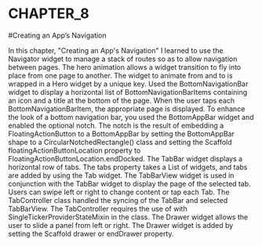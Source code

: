 # CHAPTER_8
#Creating an App’s Navigation

In this chapter, "Creating an App's Navigation" I learned to use the Navigator widget to manage a stack of routes so as to allow navigation between pages.
The hero animation allows a widget transition to fly into place from one page to another. The widget to animate from and to is wrapped in a Hero widget by a unique key. Used the BottomNavigationBar widget to display a horizontal list of BottomNavigationBarItems containing an icon and a title at the bottom of the page. When the user taps each BottomNavigationBarItem, the appropriate page is displayed. To enhance the look of a bottom navigation bar, you used the BottomAppBar widget and enabled the optional notch. The notch is the result of embedding a FloatingActionButton to a BottomAppBar by setting the BottomAppBar shape to a CircularNotchedRectangle() class and setting the Scaffold floatingActionButtonLocation property to FloatingActionButtonLocation.endDocked. The TabBar widget displays a horizontal row of tabs. The tabs property takes a List of widgets, and tabs are added by using the Tab widget. The TabBarView widget is used in conjunction with the TabBar widget to display the page of the selected tab. Users can swipe left or right to change content or tap each Tab. The TabController class handled the syncing of the TabBar and selected TabBarView. The TabController requires the use of with SingleTickerProviderStateMixin in the class. The Drawer widget allows the user to slide a panel from left or right. The Drawer widget is added by setting the Scaffold drawer or endDrawer property.
